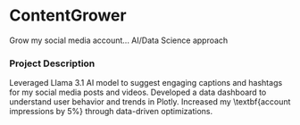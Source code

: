 # ContentGrower
Grow my social media account... AI/Data Science approach


### Project Description
 Leveraged Llama 3.1 AI model to suggest engaging captions and hashtags for my social media posts and videos.
 Developed a data dashboard to understand user behavior and trends in Plotly.
 Increased my \textbf{account impressions by 5\%} through data-driven optimizations.
